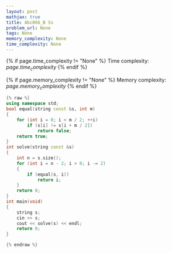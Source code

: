 ```yaml
---
layout: post
mathjax: true
title: Abc066_B Ss
problem_url: None
tags: None
memory_complexity: None
time_complexity: None
---
```




{% if page.time_complexity != "None" %}
Time complexity: ${{ page.time_complexity }}$
{% endif %}

{% if page.memory_complexity != "None" %}
Memory complexity: ${{ page.memory_complexity }}$
{% endif %}

```cpp
{% raw %}
using namespace std;
bool equal(string const &s, int m)
{
    for (int i = 0; i < m / 2; ++i)
        if (s[i] != s[i + m / 2])
            return false;
    return true;
}
int solve(string const &s)
{
    int n = s.size();
    for (int i = n - 2; i > 0; i -= 2)
    {
        if (equal(s, i))
            return i;
    }
    return 0;
}
int main(void)
{
    string s;
    cin >> s;
    cout << solve(s) << endl;
    return 0;
}

{% endraw %}
```